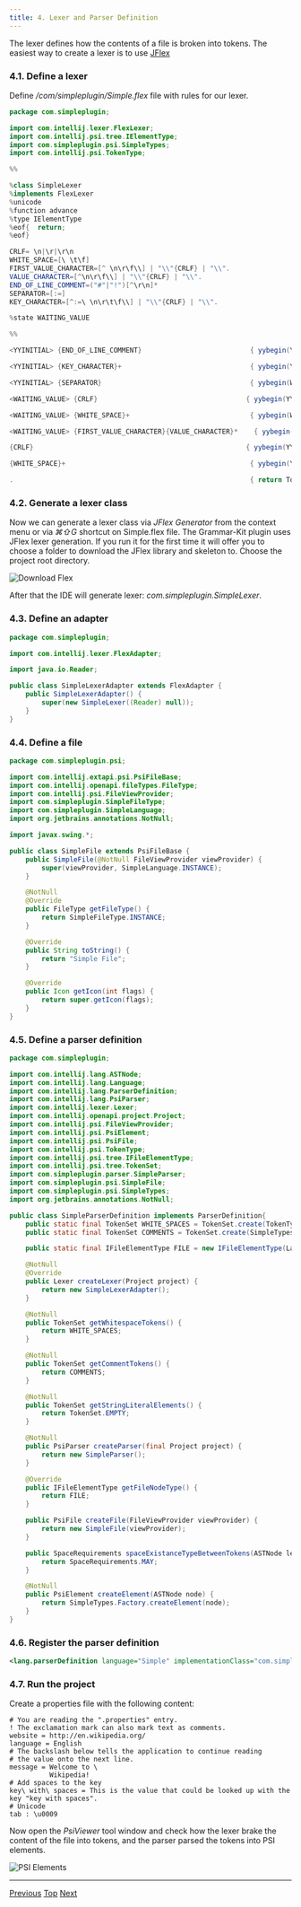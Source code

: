 ```yaml
---
title: 4. Lexer and Parser Definition
---
```


The lexer defines how the contents of a file is broken into tokens.
The easiest way to create a lexer is to use [JFlex](http://jflex.de/)

### 4.1. Define a lexer

Define */com/simpleplugin/Simple.flex* file with rules for our lexer.

```java
package com.simpleplugin;

import com.intellij.lexer.FlexLexer;
import com.intellij.psi.tree.IElementType;
import com.simpleplugin.psi.SimpleTypes;
import com.intellij.psi.TokenType;

%%

%class SimpleLexer
%implements FlexLexer
%unicode
%function advance
%type IElementType
%eof{  return;
%eof}

CRLF= \n|\r|\r\n
WHITE_SPACE=[\ \t\f]
FIRST_VALUE_CHARACTER=[^ \n\r\f\\] | "\\"{CRLF} | "\\".
VALUE_CHARACTER=[^\n\r\f\\] | "\\"{CRLF} | "\\".
END_OF_LINE_COMMENT=("#"|"!")[^\r\n]*
SEPARATOR=[:=]
KEY_CHARACTER=[^:=\ \n\r\t\f\\] | "\\"{CRLF} | "\\".

%state WAITING_VALUE

%%

<YYINITIAL> {END_OF_LINE_COMMENT}                           { yybegin(YYINITIAL); return SimpleTypes.COMMENT; }

<YYINITIAL> {KEY_CHARACTER}+                                { yybegin(YYINITIAL); return SimpleTypes.KEY; }

<YYINITIAL> {SEPARATOR}                                     { yybegin(WAITING_VALUE); return SimpleTypes.SEPARATOR; }

<WAITING_VALUE> {CRLF}                                     { yybegin(YYINITIAL); return SimpleTypes.CRLF; }

<WAITING_VALUE> {WHITE_SPACE}+                              { yybegin(WAITING_VALUE); return TokenType.WHITE_SPACE; }

<WAITING_VALUE> {FIRST_VALUE_CHARACTER}{VALUE_CHARACTER}*    { yybegin(YYINITIAL); return SimpleTypes.VALUE; }

{CRLF}                                                     { yybegin(YYINITIAL); return SimpleTypes.CRLF; }

{WHITE_SPACE}+                                              { yybegin(YYINITIAL); return TokenType.WHITE_SPACE; }

.                                                           { return TokenType.BAD_CHARACTER; }
```

### 4.2. Generate a lexer class

Now we can generate a lexer class via *JFlex Generator* from the context menu or via *⌘⇧G* shortcut on Simple.flex file.
The Grammar-Kit plugin uses JFlex lexer generation.
If you run it for the first time it will offer you to choose a folder to download the JFlex library and skeleton to.
Choose the project root directory.

![Download Flex](img/download_jflex.png)

After that the IDE will generate lexer: *com.simpleplugin.SimpleLexer*.

### 4.3. Define an adapter

```java
package com.simpleplugin;

import com.intellij.lexer.FlexAdapter;

import java.io.Reader;

public class SimpleLexerAdapter extends FlexAdapter {
    public SimpleLexerAdapter() {
        super(new SimpleLexer((Reader) null));
    }
}
```

### 4.4. Define a file

```java
package com.simpleplugin.psi;

import com.intellij.extapi.psi.PsiFileBase;
import com.intellij.openapi.fileTypes.FileType;
import com.intellij.psi.FileViewProvider;
import com.simpleplugin.SimpleFileType;
import com.simpleplugin.SimpleLanguage;
import org.jetbrains.annotations.NotNull;

import javax.swing.*;

public class SimpleFile extends PsiFileBase {
    public SimpleFile(@NotNull FileViewProvider viewProvider) {
        super(viewProvider, SimpleLanguage.INSTANCE);
    }

    @NotNull
    @Override
    public FileType getFileType() {
        return SimpleFileType.INSTANCE;
    }

    @Override
    public String toString() {
        return "Simple File";
    }

    @Override
    public Icon getIcon(int flags) {
        return super.getIcon(flags);
    }
}
```

### 4.5. Define a parser definition

```java
package com.simpleplugin;

import com.intellij.lang.ASTNode;
import com.intellij.lang.Language;
import com.intellij.lang.ParserDefinition;
import com.intellij.lang.PsiParser;
import com.intellij.lexer.Lexer;
import com.intellij.openapi.project.Project;
import com.intellij.psi.FileViewProvider;
import com.intellij.psi.PsiElement;
import com.intellij.psi.PsiFile;
import com.intellij.psi.TokenType;
import com.intellij.psi.tree.IFileElementType;
import com.intellij.psi.tree.TokenSet;
import com.simpleplugin.parser.SimpleParser;
import com.simpleplugin.psi.SimpleFile;
import com.simpleplugin.psi.SimpleTypes;
import org.jetbrains.annotations.NotNull;

public class SimpleParserDefinition implements ParserDefinition{
    public static final TokenSet WHITE_SPACES = TokenSet.create(TokenType.WHITE_SPACE);
    public static final TokenSet COMMENTS = TokenSet.create(SimpleTypes.COMMENT);

    public static final IFileElementType FILE = new IFileElementType(Language.<SimpleLanguage>findInstance(SimpleLanguage.class));

    @NotNull
    @Override
    public Lexer createLexer(Project project) {
        return new SimpleLexerAdapter();
    }

    @NotNull
    public TokenSet getWhitespaceTokens() {
        return WHITE_SPACES;
    }

    @NotNull
    public TokenSet getCommentTokens() {
        return COMMENTS;
    }

    @NotNull
    public TokenSet getStringLiteralElements() {
        return TokenSet.EMPTY;
    }

    @NotNull
    public PsiParser createParser(final Project project) {
        return new SimpleParser();
    }

    @Override
    public IFileElementType getFileNodeType() {
        return FILE;
    }

    public PsiFile createFile(FileViewProvider viewProvider) {
        return new SimpleFile(viewProvider);
    }

    public SpaceRequirements spaceExistanceTypeBetweenTokens(ASTNode left, ASTNode right) {
        return SpaceRequirements.MAY;
    }

    @NotNull
    public PsiElement createElement(ASTNode node) {
        return SimpleTypes.Factory.createElement(node);
    }
}
```

### 4.6. Register the parser definition

```xml
<lang.parserDefinition language="Simple" implementationClass="com.simpleplugin.SimpleParserDefinition"/>
```

### 4.7. Run the project

Create a properties file with the following content:

```
# You are reading the ".properties" entry.
! The exclamation mark can also mark text as comments.
website = http://en.wikipedia.org/
language = English
# The backslash below tells the application to continue reading
# the value onto the next line.
message = Welcome to \
          Wikipedia!
# Add spaces to the key
key\ with\ spaces = This is the value that could be looked up with the key "key with spaces".
# Unicode
tab : \u0009
```

Now open the *PsiViewer* tool window and check how the lexer brake the content of the file into tokens, and the parser parsed the tokens into PSI elements.

![PSI Elements](img/psi_elements.png)

----------------

[Previous](grammar_and_parser.md)
[Top](/tutorials/custom_language_support_tutorial.md)
[Next](syntax_highlighter_and_color_settings_page.md)

